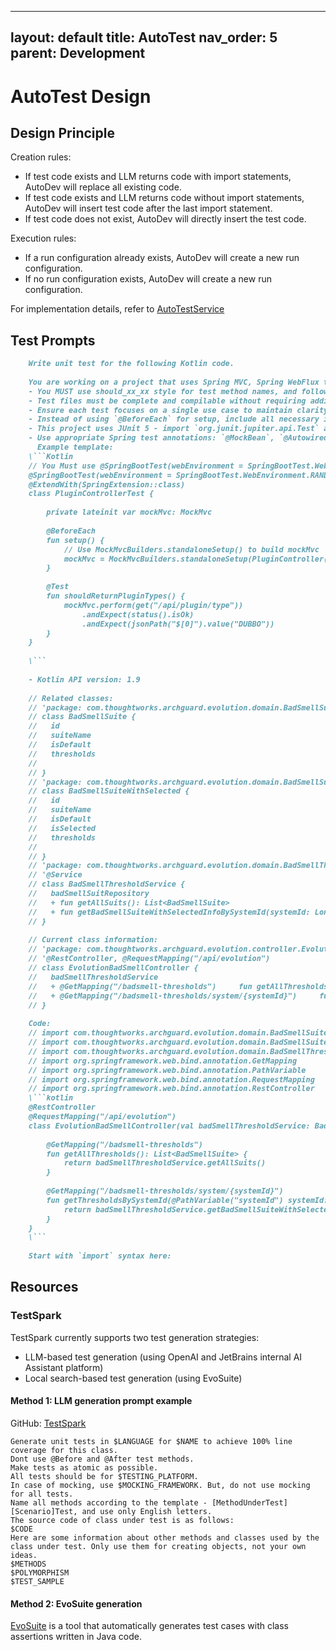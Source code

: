 

---
layout: default
title: AutoTest
nav_order: 5
parent: Development
---

# AutoTest Design

## Design Principle 

Creation rules:

- If test code exists and LLM returns code with import statements, AutoDev will replace all existing code.
- If test code exists and LLM returns code without import statements, AutoDev will insert test code after the last import statement.
- If test code does not exist, AutoDev will directly insert the test code.

Execution rules:

- If a run configuration already exists, AutoDev will create a new run configuration.
- If no run configuration exists, AutoDev will create a new run configuration.

For implementation details, refer to [AutoTestService](https://github.com/unit-mesh/auto-dev/blob/master/src/main/kotlin/cc/unitmesh/devti/provider/AutoTestService.kt) 

## Test Prompts

```markdown
    Write unit test for the following Kotlin code.
    
    You are working on a project that uses Spring MVC, Spring WebFlux to build RESTful APIs.
    - You MUST use should_xx_xx style for test method names, and follow given-when-then structure.
    - Test files must be complete and compilable without requiring additional modifications.
    - Ensure each test focuses on a single use case to maintain clarity and readability.
    - Instead of using `@BeforeEach` for setup, include all necessary initialization within individual test methods. Do not write parameterized tests.
    - This project uses JUnit 5 - import `org.junit.jupiter.api.Test` and use `@Test` annotation.
    - Use appropriate Spring test annotations: `@MockBean`, `@Autowired`, `@WebMvcTest`, `@DataJpaTest`, `@AutoConfigureTestDatabase`, `@AutoConfigureMockMvc`, `@SpringBootTest`, etc.
      Example template:
    \```Kotlin
    // You Must use @SpringBootTest(webEnvironment = SpringBootTest.WebEnvironment.RANDOM_PORT)
    @SpringBootTest(webEnvironment = SpringBootTest.WebEnvironment.RANDOM_PORT)
    @ExtendWith(SpringExtension::class)
    class PluginControllerTest {
    
        private lateinit var mockMvc: MockMvc
    
        @BeforeEach
        fun setup() {
            // Use MockMvcBuilders.standaloneSetup() to build mockMvc
            mockMvc = MockMvcBuilders.standaloneSetup(PluginController()).build()
        }
    
        @Test
        fun shouldReturnPluginTypes() {
            mockMvc.perform(get("/api/plugin/type"))
                .andExpect(status().isOk)
                .andExpect(jsonPath("$[0]").value("DUBBO"))
        }
    }
    
    \```
    
    - Kotlin API version: 1.9
    
    // Related classes:
    // 'package: com.thoughtworks.archguard.evolution.domain.BadSmellSuite
    // class BadSmellSuite {
    //   id
    //   suiteName
    //   isDefault
    //   thresholds
    //   
    // }
    // 'package: com.thoughtworks.archguard.evolution.domain.BadSmellSuiteWithSelected
    // class BadSmellSuiteWithSelected {
    //   id
    //   suiteName
    //   isDefault
    //   isSelected
    //   thresholds
    //   
    // }
    // 'package: com.thoughtworks.archguard.evolution.domain.BadSmellThresholdService
    // '@Service
    // class BadSmellThresholdService {
    //   badSmellSuitRepository
    //   + fun getAllSuits(): List<BadSmellSuite>
    //   + fun getBadSmellSuiteWithSelectedInfoBySystemId(systemId: Long): List<BadSmellSuiteWithSelected>
    // }
    
    // Current class information:
    // 'package: com.thoughtworks.archguard.evolution.controller.EvolutionBadSmellController
    // '@RestController, @RequestMapping("/api/evolution")
    // class EvolutionBadSmellController {
    //   badSmellThresholdService
    //   + @GetMapping("/badsmell-thresholds")     fun getAllThresholds(): List<BadSmellSuite>
    //   + @GetMapping("/badsmell-thresholds/system/{systemId}")     fun getThresholdsBySystemId(@PathVariable("systemId") systemId: Long): List<BadSmellSuiteWithSelected>
    // }
    
    Code:
    // import com.thoughtworks.archguard.evolution.domain.BadSmellSuite
    // import com.thoughtworks.archguard.evolution.domain.BadSmellSuiteWithSelected
    // import com.thoughtworks.archguard.evolution.domain.BadSmellThresholdService
    // import org.springframework.web.bind.annotation.GetMapping
    // import org.springframework.web.bind.annotation.PathVariable
    // import org.springframework.web.bind.annotation.RequestMapping
    // import org.springframework.web.bind.annotation.RestController
    \```kotlin
    @RestController
    @RequestMapping("/api/evolution")
    class EvolutionBadSmellController(val badSmellThresholdService: BadSmellThresholdService) {
    
        @GetMapping("/badsmell-thresholds")
        fun getAllThresholds(): List<BadSmellSuite> {
            return badSmellThresholdService.getAllSuits()
        }
    
        @GetMapping("/badsmell-thresholds/system/{systemId}")
        fun getThresholdsBySystemId(@PathVariable("systemId") systemId: Long): List<BadSmellSuiteWithSelected> {
            return badSmellThresholdService.getBadSmellSuiteWithSelectedInfoBySystemId(systemId)
        }
    }
    \```
    
    Start with `import` syntax here:
```

## Resources

### TestSpark

TestSpark currently supports two test generation strategies:
- LLM-based test generation (using OpenAI and JetBrains internal AI Assistant platform)
- Local search-based test generation (using EvoSuite)

#### Method 1: LLM generation prompt example

GitHub: [TestSpark](https://github.com/JetBrains-Research/TestSpark/blob/development/src/main/resources/defaults/TestSpark.properties)

```vtl
Generate unit tests in $LANGUAGE for $NAME to achieve 100% line coverage for this class.
Dont use @Before and @After test methods.
Make tests as atomic as possible.
All tests should be for $TESTING_PLATFORM.
In case of mocking, use $MOCKING_FRAMEWORK. But, do not use mocking for all tests.
Name all methods according to the template - [MethodUnderTest][Scenario]Test, and use only English letters.
The source code of class under test is as follows:
$CODE
Here are some information about other methods and classes used by the class under test. Only use them for creating objects, not your own ideas.
$METHODS
$POLYMORPHISM
$TEST_SAMPLE
```

#### Method 2: EvoSuite generation 

[EvoSuite](https://www.evosuite.org/) is a tool that automatically generates test cases with class assertions written in Java code.
